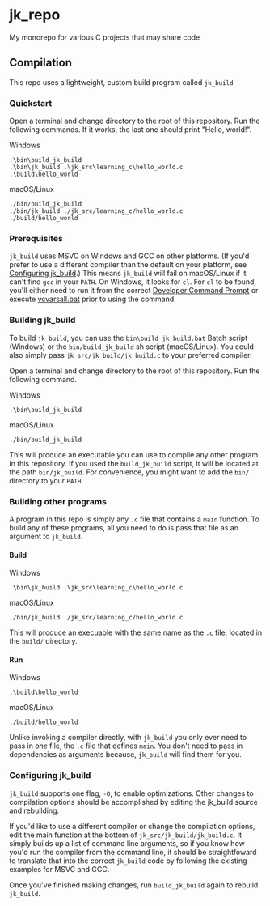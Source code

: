 # jk_repo

My monorepo for various C projects that may share code

## Compilation

This repo uses a lightweight, custom build program called `jk_build`

### Quickstart

Open a terminal and change directory to the root of this repository. Run the following commands. If
it works, the last one should print "Hello, world!".

Windows
```
.\bin\build_jk_build
.\bin\jk_build .\jk_src\learning_c\hello_world.c
.\build\hello_world
```

macOS/Linux
```
./bin/build_jk_build
./bin/jk_build ./jk_src/learning_c/hello_world.c
./build/hello_world
```

### Prerequisites

`jk_build` uses MSVC on Windows and GCC on other platforms. (If you'd prefer to use a different
compiler than the default on your platform, see [Configuring jk_build](#configuring-jk_build).) This
means `jk_build` will fail on macOS/Linux if it can't find `gcc` in your `PATH`. On Windows, it
looks for `cl`. For `cl` to be found, you'll either need to run it from the correct
[Developer Command Prompt](https://learn.microsoft.com/en-us/cpp/build/building-on-the-command-line?view=msvc-170#developer_command_prompt_shortcuts)
or execute
[vcvarsall.bat](https://learn.microsoft.com/en-us/cpp/build/building-on-the-command-line?view=msvc-170#developer_command_file_locations)
prior to using the command.

### Building jk_build

To build `jk_build`, you can use the `bin\build_jk_build.bat` Batch script (Windows) or the
`bin/build_jk_build` sh script (macOS/Linux). You could also simply pass
`jk_src/jk_build/jk_build.c` to your preferred compiler.

Open a terminal and change directory to the root of this repository. Run the
following command.

Windows
```
.\bin\build_jk_build
```

macOS/Linux
```
./bin/build_jk_build
```

This will produce an executable you can use to compile any other program in this repository. If you
used the `build_jk_build` script, it will be located at the path `bin/jk_build`. For convenience,
you might want to add the `bin/` directory to your `PATH`.

### Building other programs

A program in this repo is simply any `.c` file that contains a `main` function. To build any of
these programs, all you need to do is pass that file as an argument to `jk_build`.

#### Build
Windows
```
.\bin\jk_build .\jk_src\learning_c\hello_world.c
```
macOS/Linux
```
./bin/jk_build ./jk_src/learning_c/hello_world.c
```

This will produce an execuable with the same name as the `.c` file, located in the `build/`
directory.

#### Run
Windows
```
.\build\hello_world
```
macOS/Linux
```
./build/hello_world
```

Unlike invoking a compiler directly, with `jk_build` you only ever need to pass in _one_ file, the
`.c` file that defines `main`. You don't need to pass in dependencies as arguments because,
`jk_build` will find them for you.

### Configuring jk_build

`jk_build` supports one flag, `-O`, to enable optimizations. Other changes to compilation options
should be accomplished by editing the jk_build source and rebuilding.

If you'd like to use a different compiler or change the compilation options, edit the main function
at the bottom of `jk_src/jk_build/jk_build.c`. It simply builds up a list of command line arguments,
so if you know how you'd run the compiler from the command line, it should be straightfoward to
translate that into the correct `jk_build` code by following the existing examples for MSVC and GCC.

Once you've finished making changes, run `build_jk_build` again to rebuild `jk_build`.
